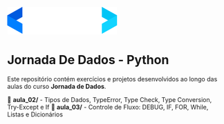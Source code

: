 ![Logo Jornada de Dados](Logo.svg)


# Jornada De Dados - Python

Este repositório contém exercícios e projetos desenvolvidos ao longo das aulas do curso **Jornada de Dados**.

📂 **aula_02/** - Tipos de Dados, TypeError, Type Check, Type Conversion, Try-Except e If
📂 **aula_03/** -  Controle de Fluxo: DEBUG, IF, FOR, While, Listas e Dicionários
